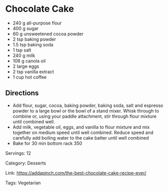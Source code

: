 # Chocolate Cake

- 240 g all-purpose flour
- 400 g sugar
- 60 g unsweetened cocoa powder
- 2 tsp baking powder
- 1.5 tsp baking soda
- 1 tsp salt
- 240 g milk
- 108 g canola oil
- 2 large eggs
- 2 tsp vanilla extract
- 1 cup hot coffee

## Directions

- Add flour, sugar, cocoa, baking powder, baking soda, salt and espresso powder to a large bowl or the bowl of a stand mixer. Whisk through to combine or, using your paddle attachment, stir through flour mixture until combined well.
- Add milk, vegetable oil, eggs, and vanilla to flour mixture and mix together on medium speed until well combined. Reduce speed and carefully add boiling water to the cake batter until well combined
- Bake for 30 min bottom rack 350

Servings: 12

Category: Desserts

Link: https://addapinch.com/the-best-chocolate-cake-recipe-ever/

Tags: Vegetarian

